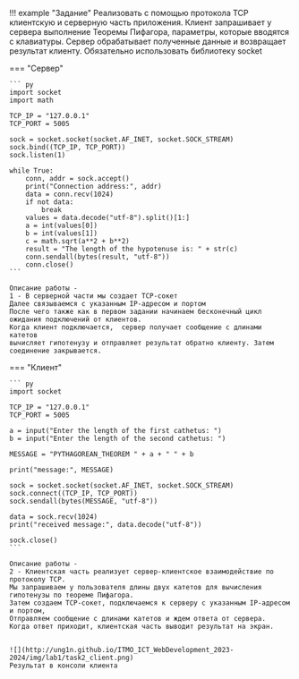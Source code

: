 !!! example "Задание"
    Реализовать с помощью протокола TCP клиентскую и серверную часть приложения. Клиент запрашивает у
    сервера выполнение Теоремы Пифагора, параметры, которые вводятся с
    клавиатуры. Сервер обрабатывает полученные данные и возвращает результат
    клиенту. Обязательно использовать библиотеку socket

=== "Сервер"

    ``` py
    import socket
    import math
    
    TCP_IP = "127.0.0.1"
    TCP_PORT = 5005
    
    sock = socket.socket(socket.AF_INET, socket.SOCK_STREAM)
    sock.bind((TCP_IP, TCP_PORT))
    sock.listen(1)
    
    while True:
        conn, addr = sock.accept()
        print("Connection address:", addr)
        data = conn.recv(1024)
        if not data:
            break
        values = data.decode("utf-8").split()[1:]
        a = int(values[0])
        b = int(values[1])
        c = math.sqrt(a**2 + b**2)
        result = "The length of the hypotenuse is: " + str(c)
        conn.sendall(bytes(result, "utf-8"))
        conn.close()
    ```

    Описание работы -  
    1 - В серверной части мы создает TCP-сокет  
    Далее связываемся с указанным IP-адресом и портом   
    После чего также как в первом задании начинаем бесконечный цикл ожидания подключений от клиентов.  
    Когда клиент подключается,  сервер получает сообщение с длинами катетов   
    вычисляет гипотенузу и отправляет результат обратно клиенту. Затем соединение закрывается.

=== "Клиент"

    ``` py
    import socket

    TCP_IP = "127.0.0.1"
    TCP_PORT = 5005
    
    a = input("Enter the length of the first cathetus: ")
    b = input("Enter the length of the second cathetus: ")
    
    MESSAGE = "PYTHAGOREAN_THEOREM " + a + " " + b

    print("message:", MESSAGE)
    
    sock = socket.socket(socket.AF_INET, socket.SOCK_STREAM)
    sock.connect((TCP_IP, TCP_PORT))
    sock.sendall(bytes(MESSAGE, "utf-8"))
    
    data = sock.recv(1024)
    print("received message:", data.decode("utf-8"))
    
    sock.close()
    ```
  
    Описание работы - 
    2 - Клиентская часть реализует сервер-клиентское взаимодействие по протоколу TCP.  
    Мы запрашиваем у пользователя длины двух катетов для вычисления гипотенузы по теореме Пифагора.  
    Затем создаем TCP-сокет, подключаемся к серверу с указанным IP-адресом и портом,  
    Отправляем сообщение с длинами катетов и ждем ответа от сервера.  
    Когда ответ приходит, клиентская часть выводит результат на экран.  
    
    
    ![](http://ung1n.github.io/ITMO_ICT_WebDevelopment_2023-2024/img/lab1/task2_client.png)  
    Результат в консоли клиента